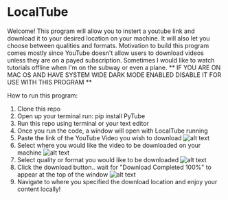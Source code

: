 # LocalTube
Welcome! This program will allow you to instert a youtube link and download it to your desired location on your machine. It will also let you choose between qualities and formats. Motivation to build this program comes mostly since YouTube doesn't allow users to download videos unless they are on a payed subscription. Sometimes I would like to watch tutorials offline when I'm on the subway or even a plane.
** IF YOU ARE ON MAC OS AND HAVE SYSTEM WIDE DARK MODE ENABLED DISABLE IT FOR USE WITH THIS PROGRAM **

How to run this program:
1. Clone this repo
2. Open up your terminal run: pip install PyTube
2. Run this repo using terminal or your text editor
3. Once you run the code, a window will open with LocalTube running
4. Paste the link of the YouTube Video you wish to download
![alt text](https://github.com/danield309/LocalTube/blob/main/images/Step%201.png)
5. Select where you would like the video to be downloaded on your machine
![alt text](https://github.com/danield309/LocalTube/blob/main/images/Step%202.png)
6. Select quality or format you would like to be downloaded
![alt text](https://github.com/danield309/LocalTube/blob/main/images/Step%203.png)
7. Click the download button.. wait for "Download Completed 100%" to appear at the top of the window
![alt text](https://github.com/danield309/LocalTube/blob/main/images/Step%204.png)
8. Navigate to where you specified the download location and enjoy your content locally!
